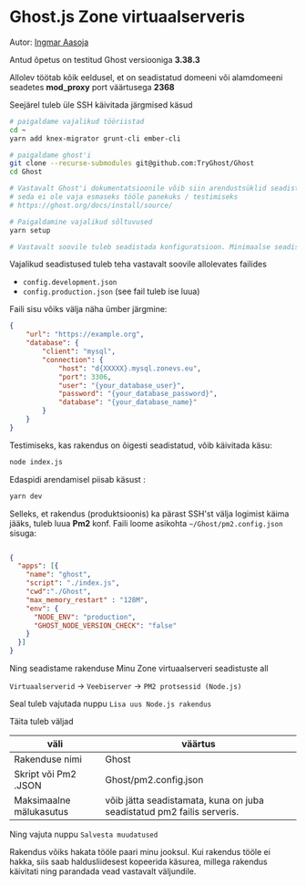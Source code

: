 # Ghost.js Zone virtuaalserveris

Autor: [Ingmar Aasoja](https://github.com/ybr-nx)

Antud õpetus on testitud Ghost versiooniga **3.38.3**

Allolev töötab kõik eeldusel, et on seadistatud domeeni või alamdomeeni seadetes **mod_proxy** port väärtusega **2368**

Seejärel tuleb üle SSH käivitada järgmised käsud

```bash
# paigaldame vajalikud tööriistad
cd ~
yarn add knex-migrator grunt-cli ember-cli

# paigaldame ghost'i
git clone --recurse-submodules git@github.com:TryGhost/Ghost
cd Ghost

# Vastavalt Ghost'i dokumentatsioonile võib siin arendustsüklid seadistada, 
# seda ei ole vaja esmaseks tööle panekuks / testimiseks
# https://ghost.org/docs/install/source/

# Paigaldamine vajalikud sõltuvused
yarn setup

# Vastavalt soovile tuleb seadistada konfiguratsioon. Minimaalse seadistusena tuleb seadistada andmebaas. https://ghost.org/docs/concepts/config/#database NB! zone's on host väärtus tuleb võtta Minu Zone halduspaneelist MySQL alamlehelt
```

Vajalikud seadistused tuleb teha vastavalt soovile allolevates failides
+ `config.development.json` 
+ `config.production.json` (see fail tuleb ise luua)

Faili sisu võiks välja näha ümber järgmine:

```json
{
    "url": "https://example.org",
    "database": {
        "client": "mysql",
        "connection": {
            "host": "d{XXXXX}.mysql.zonevs.eu",
            "port": 3306,
            "user": "{your_database_user}",
            "password": "{your_database_password}",
            "database": "{your_database_name}"
        }
    }
}

```

Testimiseks, kas rakendus on õigesti seadistatud, võib käivitada käsu:

```sh
node index.js
```

Edaspidi arendamisel piisab käsust :

```sh
yarn dev
```

Selleks, et rakendus (produktsioonis) ka pärast SSH'st välja logimist käima jääks, tuleb luua **Pm2** konf. Faili loome asikohta `~/Ghost/pm2.config.json` sisuga:

```json

{
  "apps": [{
    "name": "ghost",
    "script": "./index.js",
    "cwd":"./Ghost",
    "max_memory_restart" : "128M",
    "env": {
      "NODE_ENV": "production",
      "GHOST_NODE_VERSION_CHECK": "false"
    }
  }]
}
```

Ning seadistame rakenduse Minu Zone virtuaalserveri seadistuste all

`Virtuaalserverid` -> `Veebiserver` -> `PM2 protsessid (Node.js)`

Seal tuleb vajutada nuppu `Lisa uus Node.js rakendus`

Täita tuleb väljad

| väli | väärtus |
| --- | --- |
| Rakenduse nimi | Ghost |
| Skript või Pm2 .JSON | Ghost/pm2.config.json |
| Maksimaalne mälukasutus | võib jätta seadistamata, kuna on juba seadistatud pm2 failis serveris. |

Ning vajuta nuppu `Salvesta muudatused`

Rakendus võiks hakata tööle paari minu jooksul. Kui rakendus tööle ei hakka, siis saab haldusliidesest kopeerida käsurea, millega rakendus käivitati ning parandada vead vastavalt väljundile.

